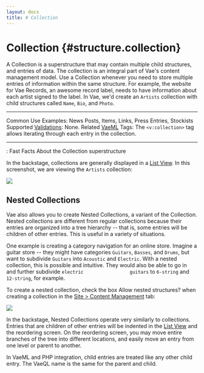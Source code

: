 ```yaml
---
layout: docs
title: # Collection
---
```


# Collection {#structure.collection}

A Collection is a superstructure that may contain multiple child
structures, and entries of data. The collection is an integral part of
Vae's content management model. Use a Collection whenever you need to
store multiple entries of information within the same structure. For
example, the website for Vae Records, an awesome record label, needs to
have information about each artist signed to the label. In Vae, we'd
create an `Artists` collection with child structures called `Name`,
`Bio`, and `Photo`.

  ---------------------------------------- ---------------------------------------------------------------------------------
  Common Use Examples:                     News Posts, Items, Links, Press Entries, Stockists
  Supported [Validations](#validations):   None.
  Related [VaeML](#vaeml) Tags:            The `<v:collection>` tag allows iterating through each entry in the collection.
  ---------------------------------------- ---------------------------------------------------------------------------------

  : Fast Facts About the Collection superstructure

In the backstage, collections are generally displayed in a [List
View](#backstage.content.list). In this screenshot, we are viewing the
`Artists` collection:

![](assets/images/screenshots/content_management/collection_list_view.png)

## Nested Collections

Vae also allows you to create Nested Collections, a variant of the
Collection. Nested collections are different from regular collections
because their entries are organized into a tree hierarchy -- that is,
some entries will be children of other entries. This is useful in a
variety of situations.

One example is creating a category navigation for an online store.
Imagine a guitar store -- they might have categories `Guitars`,
`Basses`, and `Drums`, but want to subdivide `Guitars` into `Acoustic`
and `Electric`. With a nested collection, this is possible and
intuitive. They would also be able to go in and further subdivide
`electric                 guitars` to `6-string` and `12-string`, for
example.

To create a nested collection, check the box Allow nested structures?
when creating a collection in the [Site &gt; Content
Management](#backstage.site.content_management) tab:

![](assets/images/screenshots/content_management/add_new_collection.png)

In the backstage, Nested Collections operate very similarly to
collections. Entries that are children of other entries will be indented
in the [List View](#backstage.content.list) and the reordering screen.
On the reordering screen, you may move entire branches of the tree into
different locations, and easily move an entry from one level or parent
to another.

In VaeML and PHP integration, child entries are treated like any other
child entry. The VaeQL name is the same for the parent and child.
